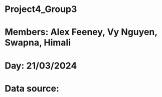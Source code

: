 # Project4_Group3
# Members: Alex Feeney, Vy Nguyen, Swapna, Himali
# Day: 21/03/2024

# Data source: 


